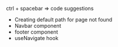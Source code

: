 ctrl + spacebar => code suggestions

- Creating default path for page not found
- Navbar component
- footer component
- useNavigate hook
